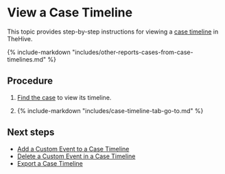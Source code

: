 # View a Case Timeline

<!-- md:license Gold --> <!-- md:license Platinum -->

This topic provides step-by-step instructions for viewing a [case timeline](about-case-timelines.md) in TheHive.

{% include-markdown "includes/other-reports-cases-from-case-timelines.md" %}

<h2>Procedure</h2>

1. [Find the case](../search-for-cases/find-a-case.md) to view its timeline.

2. {% include-markdown "includes/case-timeline-tab-go-to.md" %}

<h2>Next steps</h2>

* [Add a Custom Event to a Case Timeline](add-custom-event-timeline.md)
* [Delete a Custom Event in a Case Timeline](delete-custom-event-timeline.md)
* [Export a Case Timeline](export-case-timeline.md)
